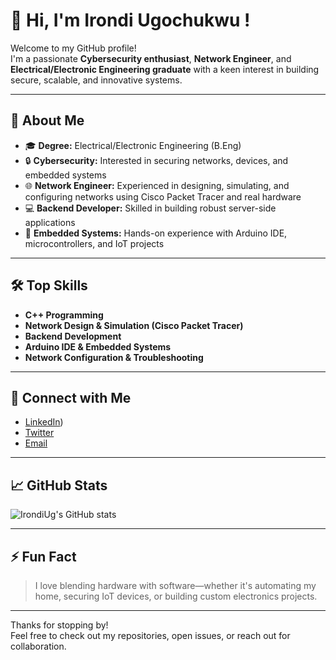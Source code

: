 # 👋 Hi, I'm Irondi Ugochukwu !

Welcome to my GitHub profile!  
I'm a passionate **Cybersecurity enthusiast**, **Network Engineer**, and **Electrical/Electronic Engineering graduate** with a keen interest in building secure, scalable, and innovative systems.

---

## 🚀 About Me

- 🎓 **Degree:** Electrical/Electronic Engineering (B.Eng)
- 🔒 **Cybersecurity:** Interested in securing networks, devices, and embedded systems
- 🌐 **Network Engineer:** Experienced in designing, simulating, and configuring networks using Cisco Packet Tracer and real hardware
- 💻 **Backend Developer:** Skilled in building robust server-side applications
- 🤖 **Embedded Systems:** Hands-on experience with Arduino IDE, microcontrollers, and IoT projects

---

## 🛠️ Top Skills

- **C++ Programming**
- **Network Design & Simulation (Cisco Packet Tracer)**
- **Backend Development**
- **Arduino IDE & Embedded Systems**
- **Network Configuration & Troubleshooting**

---

## 🔗 Connect with Me

- [LinkedIn](https://www.linkedin.com/in/ugochukwu-irondi-07483920b)) <!-- Add your LinkedIn URL here -->
- [Twitter](#) <!-- Add your Twitter/X URL here -->
- [Email](mailto:your-email@example.com) <!-- Add your email or contact method -->

---

## 📈 GitHub Stats

![IrondiUg's GitHub stats](https://github-readme-stats.vercel.app/api?username=IrondiUg&show_icons=true&hide=prs&count_private=true&theme=radical)

---

## ⚡ Fun Fact

> I love blending hardware with software—whether it's automating my home, securing IoT devices, or building custom electronics projects.

---

Thanks for stopping by!  
Feel free to check out my repositories, open issues, or reach out for collaboration.
